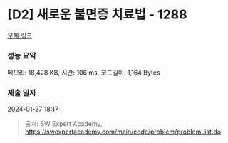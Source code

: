 # [D2] 새로운 불면증 치료법 - 1288 

[문제 링크](https://swexpertacademy.com/main/code/problem/problemDetail.do?contestProbId=AV18_yw6I9MCFAZN) 

### 성능 요약

메모리: 18,428 KB, 시간: 106 ms, 코드길이: 1,164 Bytes

### 제출 일자

2024-01-27 18:17



> 출처: SW Expert Academy, https://swexpertacademy.com/main/code/problem/problemList.do